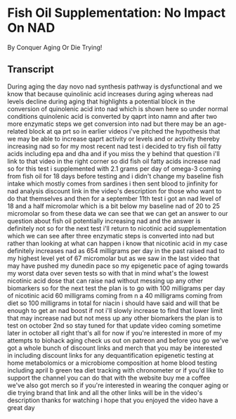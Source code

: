 # Fish Oil Supplementation: No Impact On NAD

By Conquer Aging Or Die Trying! 


## Transcript

During aging the day novo nad synthesis pathway is dysfunctional and we know that because quinolinic acid increases during aging whereas nad levels decline during aging that highlights a potential block in the conversion of quinolenic acid into nad which is shown here so under normal conditions quinolenic acid is converted by qaprt into namn and after two more enzymatic steps we get conversion into nad but there may be an age-related block at qa prt so in earlier videos i've pitched the hypothesis that we may be able to increase qaprt activity or levels and or activity thereby increasing nad so for my most recent nad test i decided to try fish oil fatty acids including epa and dha and if you miss the y behind that question i'll link to that video in the right corner so did fish oil fatty acids increase nad so for this test i supplemented with 2.1 grams per day of omega-3 coming from fish oil for 18 days before testing and i didn't change my baseline fish intake which mostly comes from sardines i then sent blood to jinfinity for nad analysis discount link in the video's description for those who want to do that themselves and then for a september 11th test i got an nad level of 18 and a half micromolar which is a bit below my baseline nad of 20 to 25 micromolar so from these data we can see that we can get an answer to our question about fish oil potentially increasing nad and the answer is definitely not so for the next test i'll return to nicotinic acid supplementation which we can see after three enzymatic steps is converted into nad but rather than looking at what can happen i know that nicotinic acid in my case definitely increases nad as 654 milligrams per day in the past raised nad to my highest level yet of 67 micromolar but as we saw in the last video that may have pushed my dunedin pace so my epigenetic pace of aging towards my worst data over seven tests so with that in mind what's the lowest nicotinic acid dose that can raise nad without messing up any other biomarkers so for the next test the plan is to go with 100 milligrams per day of nicotinic acid 60 milligrams coming from n a 40 milligrams coming from diet so 100 milligrams in total for niacin i should have said and will that be enough to get an nad boost if not i'll slowly increase to find that lower limit that may increase nad but not mess up any other biomarkers the plan is to test on october 2nd so stay tuned for that update video coming sometime later in october all right that's all for now if you're interested in more of my attempts to biohack aging check us out on patreon and before you go we've got a whole bunch of discount links and merch that you may be interested in including discount links for any dequantification epigenetic testing at home metabolomics or a microbiome composition at home blood testing including april b green tea diet tracking with chronometer or if you'd like to support the channel you can do that with the website buy me a coffee we've also got merch so if you're interested in wearing the conquer aging or die trying brand that link and all the other links will be in the video's description thanks for watching i hope that you enjoyed the video have a great day
